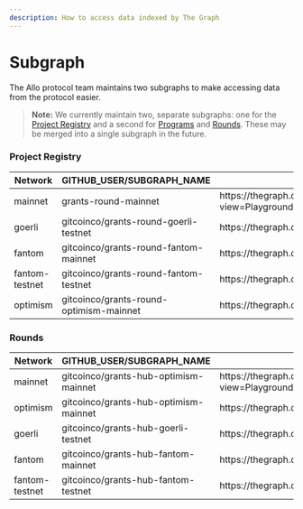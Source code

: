 ```yaml
---
description: How to access data indexed by The Graph
---
```


# Subgraph

The Allo protocol team maintains two subgraphs to make accessing data from the protocol easier.

> **Note:** We currently maintain two, separate subgraphs: one for the [Project Registry](../core-concepts/project-registry/) and a second for [Programs](../core-concepts/program.md) and [Rounds](../core-concepts/round.md). These may be merged into a single subgraph in the future.

### Project Registry

<table><thead><tr><th width="194">Network</th><th width="364">GITHUB_USER/SUBGRAPH_NAME</th><th width="800">Playground</th><th width="800">Query</th></tr></thead><tbody><tr><td>mainnet</td><td>grants-round-mainnet</td><td>https://thegraph.com/explorer/subgraphs/BQXTJRLZi7NWGq5AXzQQxvYNa5i1HmqALEJwy3gGJHCr?view=Playground</td><td>https://gateway.thegraph.com/api/[api-key]/subgraphs/id/BQXTJRLZi7NWGq5AXzQQxvYNa5i1HmqALEJwy3gGJHCr</td></tr><tr><td>goerli</td><td>gitcoinco/grants-round-goerli-testnet</td><td>https://thegraph.com/hosted-service/subgraph/gitcoinco/grants-round-goerli-testnet</td><td>https://api.thegraph.com/subgraphs/name/gitcoinco/grants-round-goerli-testnet</td></tr><tr><td>fantom</td><td>gitcoinco/grants-round-fantom-mainnet</td><td>https://thegraph.com/hosted-service/subgraph/gitcoinco/grants-round-fantom-mainnet</td><td>https://api.thegraph.com/subgraphs/name/gitcoinco/grants-round-fantom-mainnet</td></tr><tr><td>fantom-testnet</td><td>gitcoinco/grants-round-fantom-testnet</td><td>https://thegraph.com/hosted-service/subgraph/gitcoinco/grants-round-fantom-testnet</td><td>https://api.thegraph.com/subgraphs/name/gitcoinco/grants-round-fantom-testnet</td></tr><tr><td>optimism</td><td>gitcoinco/grants-round-optimism-mainnet</td><td>https://thegraph.com/hosted-service/subgraph/gitcoinco/grants-round-optimism-mainnet</td><td>https://api.thegraph.com/subgraphs/name/gitcoinco/grants-round-optimism-mainnet</td></tr></tbody></table>

### Rounds

<table><thead><tr><th width="200">Network</th><th width="363">GITHUB_USER/SUBGRAPH_NAME</th><th width="800">Playground</th><th width="800">Query</th></tr></thead><tbody><tr><td>mainnet</td><td>gitcoinco/grants-hub-optimism-mainnet</td><td>https://thegraph.com/explorer/subgraphs/94TgNF87pKDcuhFkELKQa6o3CcetJvyt3XwkhtsvhrHx?view=Playground</td><td>https://gateway.thegraph.com/api/[api-key]/subgraphs/id/94TgNF87pKDcuhFkELKQa6o3CcetJvyt3XwkhtsvhrHx</td></tr><tr><td>optimism</td><td>gitcoinco/grants-hub-optimism-mainnet</td><td>https://thegraph.com/hosted-service/subgraph/gitcoinco/grants-hub-optimism-mainnet</td><td>https://api.thegraph.com/subgraphs/name/gitcoinco/grants-hub-optimism-mainnet</td></tr><tr><td>goerli</td><td>gitcoinco/grants-hub-goerli-testnet</td><td>https://thegraph.com/hosted-service/subgraph/gitcoinco/grants-hub-goerli-testnet</td><td>https://api.thegraph.com/subgraphs/name/gitcoinco/grants-hub-goerli-testnet</td></tr><tr><td>fantom</td><td>gitcoinco/grants-hub-fantom-mainnet</td><td>https://thegraph.com/hosted-service/subgraph/gitcoinco/grants-hub-fantom-mainnet</td><td>https://api.thegraph.com/subgraphs/name/gitcoinco/grants-hub-fantom-mainnet</td></tr><tr><td>fantom-testnet</td><td>gitcoinco/grants-hub-fantom-testnet</td><td>https://thegraph.com/hosted-service/subgraph/gitcoinco/grants-hub-fantom-testnet</td><td>https://api.thegraph.com/subgraphs/name/gitcoinco/grants-hub-fantom-testnet</td></tr></tbody></table>
